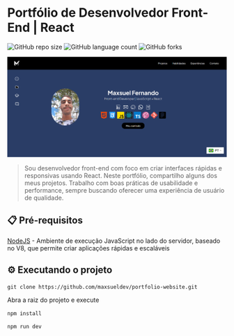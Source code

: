 # Portfólio de Desenvolvedor Front-End | React

![GitHub repo size](https://img.shields.io/github/repo-size/maxsueldev/portfolio-website?style=for-the-badge)
![GitHub language count](https://img.shields.io/github/languages/count/maxsueldev/portfolio-website?style=for-the-badge)
![GitHub forks](https://img.shields.io/github/forks/maxsueldev/portfolio-website?style=for-the-badge)

<img src="portfolio-maxsuel.png" alt="Exemplo imagem">

> Sou desenvolvedor front-end com foco em criar interfaces rápidas e responsivas usando React. Neste portfólio, compartilho alguns dos meus projetos. Trabalho com boas práticas de usabilidade e performance, sempre buscando oferecer uma experiência de usuário de qualidade.

## 📋 Pré-requisitos

[NodeJS](https://nodejs.org/pt) - Ambiente de execução JavaScript no lado do servidor, baseado no V8, que permite criar aplicações rápidas e escaláveis
<br>
## ⚙️ Executando o projeto

```
git clone https://github.com/maxsueldev/portfolio-website.git
```

<p>Abra a raiz do projeto e execute</p>

```
npm install
```

```
npm run dev
```




